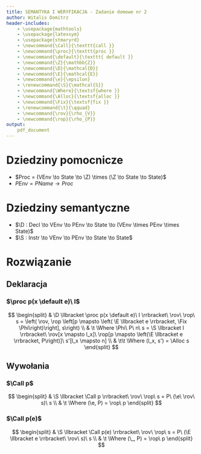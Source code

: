 ```yaml
---
title: SEMANTYKA I WERYFIKACJA - Zadanie domowe nr 2
author: Witalis Domitrz
header-includes:
    - \usepackage{mathtools}
    - \usepackage{latexsym}
    - \usepackage{stmaryrd}
    - \newcommand{\Call}{\texttt{call }}
    - \newcommand{\proc}{\texttt{proc }}
    - \newcommand{\default}{\texttt{ default }}
    - \newcommand{\Z}{\mathbb{Z}}
    - \newcommand{\D}{\mathcal{D}}
    - \newcommand{\E}{\mathcal{E}}
    - \newcommand{\e}{\epsilon}
    - \renewcommand{\S}{\mathcal{S}}
    - \newcommand{\Where}{\textsf{where }}
    - \newcommand{\Alloc}{\textsf{alloc }}
    - \newcommand{\Fix}{\textsf{fix }}
    - \renewcommand{\t}{\qquad}
    - \newcommand{\rov}{\rho_{V}}
    - \newcommand{\rop}{\rho_{P}}
output:
    pdf_document
---
```



# Dziedziny pomocnicze

- $Proc = (VEnv \to State \to \Z) \times (\Z \to State \to State)$
- $PEnv = PName \to Proc$

# Dziedziny semantyczne

- $\D : Decl \to VEnv \to PEnv \to State \to (VEnv \times PEnv \times State)$
- $\S : Instr \to VEnv \to PEnv \to State \to State$

# Rozwiązanie

## Deklaracja

### $\proc p(x \default e)\ I$
$$
\begin{split}
& \D \llbracket \proc p(x \default e)\ I \rrbracket\ \rov\ \rop\ s =
    \left(
        \rov,
        \rop \left[p \mapsto \left(
            \E \llbracket e \rrbracket,
            \Fix \Phi\right)\right],
        s\right) \\
& \t \Where \Phi\ P\ n\ s =
    \S \llbracket I \rrbracket\ \rov[x \mapsto l_x]\ \rop[p \mapsto \left(\E \llbracket e \rrbracket, P\right)]\ s'[l_x \mapsto n] \\
& \t\t \Where (l_x, s') = \Alloc s
\end{split}
$$

## Wywołania

### $\Call p$
$$
\begin{split}
& \S \llbracket \Call p \rrbracket\ \rov\ \rop\ s = P\ (\e\ \rov\ s)\ s \\
& \t \Where (\e, P) = \rop\ p
\end{split}
$$

### $\Call p(e)$
$$
\begin{split}
& \S \llbracket \Call p(e) \rrbracket\ \rov\ \rop\ s = P\ (\E \llbracket e \rrbracket\ \rov\ s)\ s \\
& \t \Where (\_, P) = \rop\ p
\end{split}
$$
